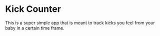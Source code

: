 # Kick Counter
This is a super simple app that is meant to track kicks you feel from your baby in a certain time frame.